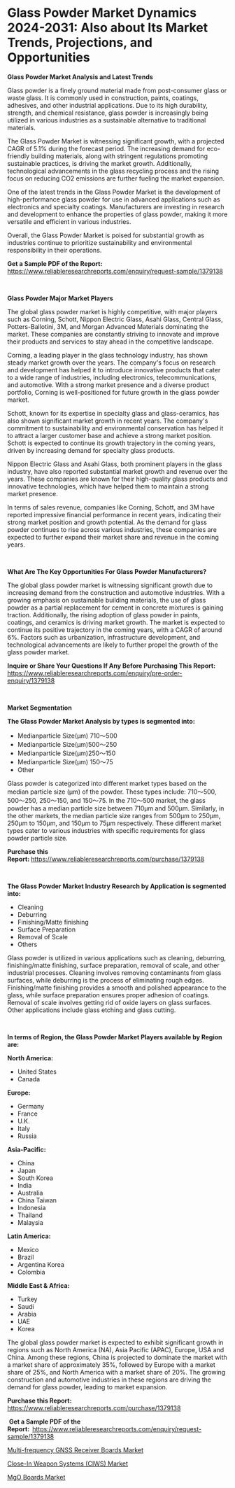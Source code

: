 <p><h1>Glass Powder Market Dynamics 2024-2031: Also about Its Market Trends, Projections, and Opportunities</h1></p><p><strong>Glass Powder Market Analysis and Latest Trends</strong></p>
<p><p>Glass powder is a finely ground material made from post-consumer glass or waste glass. It is commonly used in construction, paints, coatings, adhesives, and other industrial applications. Due to its high durability, strength, and chemical resistance, glass powder is increasingly being utilized in various industries as a sustainable alternative to traditional materials.</p><p>The Glass Powder Market is witnessing significant growth, with a projected CAGR of 5.1% during the forecast period. The increasing demand for eco-friendly building materials, along with stringent regulations promoting sustainable practices, is driving the market growth. Additionally, technological advancements in the glass recycling process and the rising focus on reducing CO2 emissions are further fueling the market expansion.</p><p>One of the latest trends in the Glass Powder Market is the development of high-performance glass powder for use in advanced applications such as electronics and specialty coatings. Manufacturers are investing in research and development to enhance the properties of glass powder, making it more versatile and efficient in various industries.</p><p>Overall, the Glass Powder Market is poised for substantial growth as industries continue to prioritize sustainability and environmental responsibility in their operations.</p></p>
<p><strong>Get a Sample PDF of the Report:&nbsp;</strong> <a href="https://www.reliableresearchreports.com/enquiry/request-sample/1379138">https://www.reliableresearchreports.com/enquiry/request-sample/1379138</a></p>
<p>&nbsp;</p>
<p><strong>Glass Powder Major Market Players</strong></p>
<p><p>The global glass powder market is highly competitive, with major players such as Corning, Schott, Nippon Electric Glass, Asahi Glass, Central Glass, Potters-Ballotini, 3M, and Morgan Advanced Materials dominating the market. These companies are constantly striving to innovate and improve their products and services to stay ahead in the competitive landscape.</p><p>Corning, a leading player in the glass technology industry, has shown steady market growth over the years. The company's focus on research and development has helped it to introduce innovative products that cater to a wide range of industries, including electronics, telecommunications, and automotive. With a strong market presence and a diverse product portfolio, Corning is well-positioned for future growth in the glass powder market.</p><p>Schott, known for its expertise in specialty glass and glass-ceramics, has also shown significant market growth in recent years. The company's commitment to sustainability and environmental conservation has helped it to attract a larger customer base and achieve a strong market position. Schott is expected to continue its growth trajectory in the coming years, driven by increasing demand for specialty glass products.</p><p>Nippon Electric Glass and Asahi Glass, both prominent players in the glass industry, have also reported substantial market growth and revenue over the years. These companies are known for their high-quality glass products and innovative technologies, which have helped them to maintain a strong market presence.</p><p>In terms of sales revenue, companies like Corning, Schott, and 3M have reported impressive financial performance in recent years, indicating their strong market position and growth potential. As the demand for glass powder continues to rise across various industries, these companies are expected to further expand their market share and revenue in the coming years.</p></p>
<p>&nbsp;</p>
<p><strong>What Are The Key Opportunities For Glass Powder Manufacturers?</strong></p>
<p><p>The global glass powder market is witnessing significant growth due to increasing demand from the construction and automotive industries. With a growing emphasis on sustainable building materials, the use of glass powder as a partial replacement for cement in concrete mixtures is gaining traction. Additionally, the rising adoption of glass powder in paints, coatings, and ceramics is driving market growth. The market is expected to continue its positive trajectory in the coming years, with a CAGR of around 6%. Factors such as urbanization, infrastructure development, and technological advancements are likely to further propel the growth of the glass powder market.</p></p>
<p><strong>Inquire or Share Your Questions If Any Before Purchasing This Report:</strong> <a href="https://www.reliableresearchreports.com/enquiry/pre-order-enquiry/1379138">https://www.reliableresearchreports.com/enquiry/pre-order-enquiry/1379138</a></p>
<p>&nbsp;</p>
<p><strong>Market Segmentation</strong></p>
<p><strong>The Glass Powder Market Analysis by types is segmented into:</strong></p>
<p><ul><li>Medianparticle Size(μm) 710〜500</li><li>Medianparticle Size(μm)500〜250</li><li>Medianparticle Size(μm)250〜150</li><li>Medianparticle Size(μm) 150〜75</li><li>Other</li></ul></p>
<p><p>Glass powder is categorized into different market types based on the median particle size (μm) of the powder. These types include: 710〜500, 500〜250, 250〜150, and 150〜75. In the 710〜500 market, the glass powder has a median particle size between 710μm and 500μm. Similarly, in the other markets, the median particle size ranges from 500μm to 250μm, 250μm to 150μm, and 150μm to 75μm respectively. These different market types cater to various industries with specific requirements for glass powder particle size.</p></p>
<p><strong>Purchase this Report:&nbsp;</strong><a href="https://www.reliableresearchreports.com/purchase/1379138">https://www.reliableresearchreports.com/purchase/1379138</a></p>
<p>&nbsp;</p>
<p><strong>The Glass Powder Market Industry Research by Application is segmented into:</strong></p>
<p><ul><li>Cleaning</li><li>Deburring</li><li>Finishing/Matte finishing</li><li>Surface Preparation</li><li>Removal of Scale</li><li>Others</li></ul></p>
<p><p>Glass powder is utilized in various applications such as cleaning, deburring, finishing/matte finishing, surface preparation, removal of scale, and other industrial processes. Cleaning involves removing contaminants from glass surfaces, while deburring is the process of eliminating rough edges. Finishing/matte finishing provides a smooth and polished appearance to the glass, while surface preparation ensures proper adhesion of coatings. Removal of scale involves getting rid of oxide layers on glass surfaces. Other applications include glass etching and glass cutting.</p></p>
<p>&nbsp;</p>
<p><strong>In terms of Region, the Glass Powder Market Players available by Region are:</strong></p>
<p>
    <p> <strong> North America: </strong>
        <ul>
            <li>United States</li>
            <li>Canada</li>
        </ul>
        </p> 
    <p> <strong> Europe: </strong>
        <ul>
            <li>Germany</li>
            <li>France</li>
            <li>U.K.</li>
            <li>Italy</li>
            <li>Russia</li>
        </ul>
        </p> 
    <p> <strong> Asia-Pacific: </strong>
        <ul>
            <li>China</li>
            <li>Japan</li>
            <li>South Korea</li>
            <li>India</li>
            <li>Australia</li>
            <li>China Taiwan</li>
            <li>Indonesia</li>
            <li>Thailand</li>
            <li>Malaysia</li>
        </ul>
        </p> 
    <p> <strong> Latin America: </strong>
        <ul>
            <li>Mexico</li>
            <li>Brazil</li>
            <li>Argentina Korea</li>
            <li>Colombia</li>
        </ul>
        </p> 
    <p> <strong> Middle East & Africa: </strong>
        <ul>
            <li>Turkey</li>
            <li>Saudi</li>
            <li>Arabia</li>
            <li>UAE</li>
            <li>Korea</li>
        </ul>
    </p>
    </p>
<p><p>The global glass powder market is expected to exhibit significant growth in regions such as North America (NA), Asia Pacific (APAC), Europe, USA and China. Among these regions, China is projected to dominate the market with a market share of approximately 35%, followed by Europe with a market share of 25%, and North America with a market share of 20%. The growing construction and automotive industries in these regions are driving the demand for glass powder, leading to market expansion.</p></p>
<p><strong>Purchase this Report: </strong><a href="https://www.reliableresearchreports.com/purchase/1379138">https://www.reliableresearchreports.com/purchase/1379138</a></p>
<p>&nbsp;<strong>Get a Sample PDF of the Report:&nbsp;&nbsp;</strong><a href="https://www.reliableresearchreports.com/enquiry/request-sample/1379138">https://www.reliableresearchreports.com/enquiry/request-sample/1379138</a></p>
<p><strong></strong></p>
<p><p><a href="https://view.publitas.com/reportprime-1/global-multi-frequency-gnss-receiver-boards-market-by-types-applications-and-major-players-with-regional-growth-rate-analysis-and-development-situation-from-2023-to-2030/">Multi-frequency GNSS Receiver Boards Market</a></p><p><a href="https://view.publitas.com/reportprime-1/close-in-weapon-systems-ciws-market-size-reflecting-a-forecast-till-2030-market-by-type-by-application-and-by-geography/">Close-In Weapon Systems (CIWS) Market</a></p><p><a href="https://github.com/kathiaseamanalvaradovlprc2h/Market-Research-Report-List-1/blob/main/mgo-boards-market.md">MgO Boards Market</a></p></p>